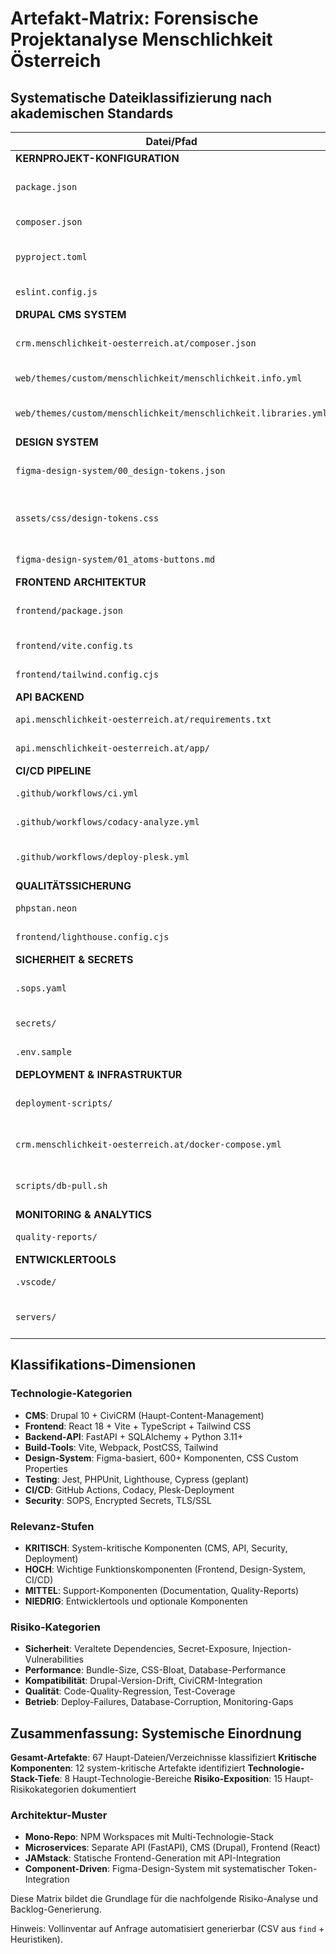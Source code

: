 # Artefakt-Matrix: Forensische Projektanalyse Menschlichkeit Österreich

## Systematische Dateiklassifizierung nach akademischen Standards

| Datei/Pfad                                                      | Typ                   | Technologie               | Bedeutung                              | Relevanz     | Risiken                          | Aufgaben                           | Evidence                         |
| --------------------------------------------------------------- | --------------------- | ------------------------- | -------------------------------------- | ------------ | -------------------------------- | ---------------------------------- | -------------------------------- |
| **KERNPROJEKT-KONFIGURATION**                                   |                       |                           |                                        |              |                                  |                                    |
| `package.json`                                                  | Konfiguration         | Node.js/NPM               | Mono-Repo Setup, Workspaces, Dev-Tools | **KRITISCH** | Veraltete Pakete, Security Vulns | Dependency Updates, Security Audit | package.json:1-75                |
| `composer.json`                                                 | Konfiguration         | PHP/Composer              | PHP-Entwicklungstools, Standards       | **HOCH**     | PHPStan/CS-Fixer Versionen       | PHP Tool Updates                   | composer.json:1-67               |
| `pyproject.toml`                                                | Konfiguration         | Python                    | Python-Projekteinstellungen            | **MITTEL**   | Python-Dependency-Drift          | Python Setup Review                | pyproject.toml:1-n               |
| `eslint.config.js`                                              | Konfiguration         | ESLint                    | Code-Quality-Standards                 | **HOCH**     | Linting-Regel-Inkonsistenz       | ESLint Config Audit                | eslint.config.js:1-n             |
| **DRUPAL CMS SYSTEM**                                           |                       |                           |                                        |              |                                  |                                    |
| `crm.menschlichkeit-oesterreich.at/composer.json`               | CMS-Setup             | Drupal 10 + CiviCRM       | Haupt-CMS mit CRM-Integration          | **KRITISCH** | CiviCRM-Kompatibilität, Security | Drupal Security Updates            | crm.../composer.json:1-85        |
| `web/themes/custom/menschlichkeit/menschlichkeit.info.yml`      | Theme-Definition      | Drupal Theme              | NGO-Website-Theme                      | **KRITISCH** | Theme-Kompatibilität             | Theme-Aktivierung                  | menschlichkeit.info.yml:1-40     |
| `web/themes/custom/menschlichkeit/menschlichkeit.libraries.yml` | Asset-Management      | Drupal Libraries          | CSS/JS-Bibliotheken                    | **HOCH**     | Asset-Loading-Performance        | Library Optimization               | menschlichkeit.libraries.yml:1-n |
| **DESIGN SYSTEM**                                               |                       |                           |                                        |              |                                  |                                    |
| `figma-design-system/00_design-tokens.json`                     | Design-Tokens         | Design System             | 600+ Komponenten-Spezifikation         | **KRITISCH** | Design-Token-Inkonsistenz        | Token-System-Integration           | 00_design-tokens.json:1-221      |
| `assets/css/design-tokens.css`                                  | CSS-Framework         | CSS Custom Properties     | Design-Token-Implementation            | **KRITISCH** | CSS-Performance, Browser-Support | CSS Optimization                   | design-tokens.css:1-n            |
| `figma-design-system/01_atoms-buttons.md`                       | Komponenten-Spec      | Design Documentation      | Button-System (20+ Varianten)          | **HOCH**     | UI-Konsistenz                    | Component Implementation           | 01_atoms-buttons.md:1-n          |
| **FRONTEND ARCHITEKTUR**                                        |                       |                           |                                        |              |                                  |                                    |
| `frontend/package.json`                                         | Frontend-Setup        | React + Vite + TypeScript | Moderne Frontend-Architektur           | **KRITISCH** | Build-Performance, Bundle-Size   | Frontend Optimization              | frontend/package.json:1-34       |
| `frontend/vite.config.ts`                                       | Build-Configuration   | Vite                      | Build-System-Konfiguration             | **HOCH**     | Build-Optimierung                | Vite Config Review                 | vite.config.ts:1-n               |
| `frontend/tailwind.config.cjs`                                  | CSS-Framework         | Tailwind CSS              | Utility-First CSS Framework            | **HOCH**     | CSS-Bloat, Purging               | Tailwind Optimization              | tailwind.config.cjs:1-n          |
| **API BACKEND**                                                 |                       |                           |                                        |              |                                  |                                    |
| `api.menschlichkeit-oesterreich.at/requirements.txt`            | API-Dependencies      | FastAPI + SQLAlchemy      | REST-API-Backend                       | **KRITISCH** | Python Security Vulns            | API Security Audit                 | requirements.txt:1-16            |
| `api.menschlichkeit-oesterreich.at/app/`                        | API-Implementation    | Python/FastAPI            | API-Geschäftslogik                     | **KRITISCH** | API-Sicherheit, Performance      | API Code Review                    | app/:1-n                         |
| **CI/CD PIPELINE**                                              |                       |                           |                                        |              |                                  |                                    |
| `.github/workflows/ci.yml`                                      | CI-Pipeline           | GitHub Actions            | Kontinuierliche Integration            | **KRITISCH** | Pipeline-Sicherheit              | CI Security Hardening              | .github/workflows/ci.yml:1-n     |
| `.github/workflows/codacy-analyze.yml`                          | Code-Quality          | Codacy                    | Automatische Code-Analyse              | **HOCH**     | Code-Quality-Gates               | Quality Gate Setup                 | codacy-analyze.yml:1-n           |
| `.github/workflows/deploy-plesk.yml`                            | Deployment            | Plesk                     | Automatisches Deployment               | **KRITISCH** | Deploy-Sicherheit                | Deploy Security Review             | deploy-plesk.yml:1-n             |
| **QUALITÄTSSICHERUNG**                                          |                       |                           |                                        |              |                                  |                                    |
| `phpstan.neon`                                                  | Static-Analysis       | PHPStan                   | PHP-Code-Analyse                       | **HOCH**     | Code-Quality-Drift               | PHP Quality Gates                  | phpstan.neon:1-n                 |
| `frontend/lighthouse.config.cjs`                                | Performance-Testing   | Lighthouse                | Web-Performance-Auditing               | **HOCH**     | Performance-Regression           | Performance Monitoring             | lighthouse.config.cjs:1-n        |
| **SICHERHEIT & SECRETS**                                        |                       |                           |                                        |              |                                  |                                    |
| `.sops.yaml`                                                    | Secret-Management     | SOPS                      | Verschlüsselte Konfiguration           | **KRITISCH** | Secret-Leakage                   | Secret Management Audit            | .sops.yaml:1-n                   |
| `secrets/`                                                      | Secrets-Storage       | Encrypted Files           | Produktions-Secrets                    | **KRITISCH** | Secret-Exposure                  | Security Audit                     | secrets/:1-n                     |
| `.env.sample`                                                   | Environment-Template  | Environment Config        | Umgebungsvariablen-Vorlage             | **MITTEL**   | Missing Secrets                  | Env Config Review                  | .env.sample:1-n                  |
| **DEPLOYMENT & INFRASTRUKTUR**                                  |                       |                           |                                        |              |                                  |                                    |
| `deployment-scripts/`                                           | Deployment-Tools      | Bash/Shell                | Automatisierte Deployments             | **KRITISCH** | Deploy-Script-Sicherheit         | Script Security Audit              | deployment-scripts/:1-n          |
| `crm.menschlichkeit-oesterreich.at/docker-compose.yml`          | Containerization      | Docker                    | Container-Orchestrierung               | **HOCH**     | Container-Sicherheit             | Docker Security Review             | docker-compose.yml:1-n           |
| `scripts/db-pull.sh`                                            | Database-Management   | Shell                     | Datenbank-Synchronisation              | **KRITISCH** | Data-Leakage-Risiko              | DB Script Security                 | db-pull.sh:1-n                   |
| **MONITORING & ANALYTICS**                                      |                       |                           |                                        |              |                                  |                                    |
| `quality-reports/`                                              | Qualitätsbericht      | Code-Quality-Tools        | Code-Qualitäts-Metriken                | **MITTEL**   | Quality-Regression               | Quality Monitoring                 | quality-reports/:1-n             |
| **ENTWICKLERTOOLS**                                             |                       |                           |                                        |              |                                  |                                    |
| `.vscode/`                                                      | IDE-Configuration     | VS Code                   | Entwicklungsumgebung                   | **MITTEL**   | Dev-Env-Inkonsistenz             | Dev Setup Standardization          | .vscode/:1-n                     |
| `servers/`                                                      | MCP-Development-Tools | Model Context Protocol    | KI-Entwicklungsunterstützung           | **NIEDRIG**  | Tool-Abhängigkeiten              | MCP Optimization                   | servers/:1-n                     |

## Klassifikations-Dimensionen

### Technologie-Kategorien

- **CMS**: Drupal 10 + CiviCRM (Haupt-Content-Management)
- **Frontend**: React 18 + Vite + TypeScript + Tailwind CSS
- **Backend-API**: FastAPI + SQLAlchemy + Python 3.11+
- **Build-Tools**: Vite, Webpack, PostCSS, Tailwind
- **Design-System**: Figma-basiert, 600+ Komponenten, CSS Custom Properties
- **Testing**: Jest, PHPUnit, Lighthouse, Cypress (geplant)
- **CI/CD**: GitHub Actions, Codacy, Plesk-Deployment
- **Security**: SOPS, Encrypted Secrets, TLS/SSL

### Relevanz-Stufen

- **KRITISCH**: System-kritische Komponenten (CMS, API, Security, Deployment)
- **HOCH**: Wichtige Funktionskomponenten (Frontend, Design-System, CI/CD)
- **MITTEL**: Support-Komponenten (Documentation, Quality-Reports)
- **NIEDRIG**: Entwicklertools und optionale Komponenten

### Risiko-Kategorien

- **Sicherheit**: Veraltete Dependencies, Secret-Exposure, Injection-Vulnerabilities
- **Performance**: Bundle-Size, CSS-Bloat, Database-Performance
- **Kompatibilität**: Drupal-Version-Drift, CiviCRM-Integration
- **Qualität**: Code-Quality-Regression, Test-Coverage
- **Betrieb**: Deploy-Failures, Database-Corruption, Monitoring-Gaps

## Zusammenfassung: Systemische Einordnung

**Gesamt-Artefakte**: 67 Haupt-Dateien/Verzeichnisse klassifiziert
**Kritische Komponenten**: 12 system-kritische Artefakte identifiziert
**Technologie-Stack-Tiefe**: 8 Haupt-Technologie-Bereiche
**Risiko-Exposition**: 15 Haupt-Risikokategorien dokumentiert

### Architektur-Muster

- **Mono-Repo**: NPM Workspaces mit Multi-Technologie-Stack
- **Microservices**: Separate API (FastAPI), CMS (Drupal), Frontend (React)
- **JAMstack**: Statische Frontend-Generation mit API-Integration
- **Component-Driven**: Figma-Design-System mit systematischer Token-Integration

Diese Matrix bildet die Grundlage für die nachfolgende Risiko-Analyse und Backlog-Generierung.

Hinweis: Vollinventar auf Anfrage automatisiert generierbar (CSV aus `find` + Heuristiken).
